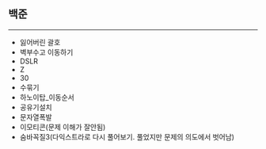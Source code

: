 ## 백준

---

-   잃어버린 괄호
-   벽부수고 이동하기
-   DSLR
-   Z
-   30
-   수묶기
-   하노이탑_이동순서
-   공유기설치 
-   문자열폭발
-   이모티콘(문제 이해가 잘안됨)
-   숨바꼭질3(다익스트라로 다시 풀어보기. 풀었지만 문제의 의도에서 벗어남)
